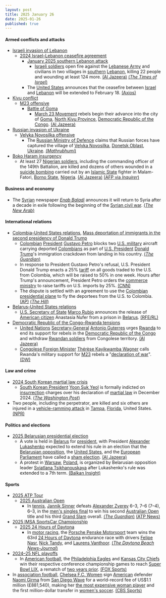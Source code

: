 ```yaml
---
layout: post
title: 2025 January 26
date: 2025-01-26
published: true
---
```



#### Armed conflicts and attacks

* [Israeli invasion of Lebanon](https://en.wikipedia.org/wiki/Israeli_invasion_of_Lebanon_%282024%E2%80%93present%29 "Israeli invasion of Lebanon (2024–present)")
  * [2024 Israel–Lebanon ceasefire agreement](https://en.wikipedia.org/wiki/2024_Israel%E2%80%93Lebanon_ceasefire_agreement "2024 Israel–Lebanon ceasefire agreement")
    * [January 2025 southern Lebanon attack](https://en.wikipedia.org/wiki/January_2025_southern_Lebanon_attack "January 2025 southern Lebanon attack")
      * [Israeli soldiers](https://en.wikipedia.org/wiki/Israeli_Defense_Forces "Israeli Defense Forces") open fire against the [Lebanese Army](https://en.wikipedia.org/wiki/Lebanese_Army "Lebanese Army") and civilians in two villages in [southern](https://en.wikipedia.org/wiki/Southern_Lebanon "Southern Lebanon") [Lebanon](https://en.wikipedia.org/wiki/Lebanon "Lebanon"), killing 22 people and wounding at least 124 more. [(Al Jazeera)](https://www.aljazeera.com/news/2025/1/26/israel-kills-3-wounds-dozens-in-south-lebanon-in-breach-of-ceasefire-deal) [(*The Times of Israel*)](https://www.timesofisrael.com/liveblog_entry/lebanese-health-ministry-raises-death-toll-to-22-from-israeli-fire-in-south-of-country/)
    * The [United States](https://en.wikipedia.org/wiki/United_States "United States") announces that the ceasefire between [Israel](https://en.wikipedia.org/wiki/Israel "Israel") and [Lebanon](https://en.wikipedia.org/wiki/Lebanon "Lebanon") will be extended to February 18. [(Axios)](https://www.axios.com/2025/01/26/israel-lebanon-ceasefire-extended-trump-white-house)
* [Kivu conflict](https://en.wikipedia.org/wiki/Kivu_conflict "Kivu conflict")
  * [M23 offensive](https://en.wikipedia.org/wiki/M23_offensive_%282022%E2%80%93present%29 "M23 offensive (2022–present)")
    * [Battle of Goma](https://en.wikipedia.org/wiki/Battle_of_Goma_%282025%29 "Battle of Goma (2025)")
      * [March 23 Movement](https://en.wikipedia.org/wiki/March_23_Movement "March 23 Movement") rebels begin their advance into the city of [Goma](https://en.wikipedia.org/wiki/Goma "Goma"), [North Kivu Province](https://en.wikipedia.org/wiki/North_Kivu_Province "North Kivu Province"), [Democratic Republic of the Congo](https://en.wikipedia.org/wiki/Democratic_Republic_of_the_Congo "Democratic Republic of the Congo"). [(Al Jazeera)](https://www.aljazeera.com/news/2025/1/26/un-chief-calls-for-rwandan-forces-to-leave-drc-as-rebels-press-offensive)
* [Russian invasion of Ukraine](https://en.wikipedia.org/wiki/Russian_invasion_of_Ukraine "Russian invasion of Ukraine")
  * [Velyka Novosilka offensive](https://en.wikipedia.org/wiki/Velyka_Novosilka_offensive "Velyka Novosilka offensive")
    * The [Russian Ministry of Defence](https://en.wikipedia.org/wiki/Ministry_of_Defence_%28Russia%29 "Ministry of Defence (Russia)") claims that Russian forces have captured the village of [Velyka Novosilka](https://en.wikipedia.org/wiki/Velyka_Novosilka "Velyka Novosilka"), [Donetsk Oblast](https://en.wikipedia.org/wiki/Donetsk_Oblast "Donetsk Oblast"), [Ukraine](https://en.wikipedia.org/wiki/Ukraine "Ukraine"). [(*Mathrubhumi*)](https://english.mathrubhumi.com/amp/news/world/russia-captures-velyka-novosilka-ukraine-1.10287795)
* [Boko Haram insurgency](https://en.wikipedia.org/wiki/Boko_Haram_insurgency "Boko Haram insurgency")
  * At least 27 [Nigerian soldiers](https://en.wikipedia.org/wiki/Nigerian_Armed_Forces "Nigerian Armed Forces"), including the commanding officer of the 149th Battalion, are killed and dozens of others wounded in a [suicide bombing](https://en.wikipedia.org/wiki/Suicide_attack "Suicide attack") carried out by an [Islamic State](https://en.wikipedia.org/wiki/Islamic_State_%E2%80%93_West_Africa_Province "Islamic State – West Africa Province") fighter in Malam-Fatori, [Borno State](https://en.wikipedia.org/wiki/Borno_State "Borno State"), [Nigeria](https://en.wikipedia.org/wiki/Nigeria "Nigeria"). [(Al Jazeera)](https://www.aljazeera.com/news/2025/1/26/at-least-20-nigerian-soldiers-killed-in-attack-on-remote-army-base) [(AFP via *Inquirer*)](https://globalnation.inquirer.net/262431/jihadist-suicide-attack-kills-27-nigeria-sodiers-army)

#### Business and economy

* The [Syrian](https://en.wikipedia.org/wiki/Syria "Syria") newspaper *[Enab Baladi](https://en.wikipedia.org/wiki/Enab_Baladi "Enab Baladi")* announces it will return to Syria after a decade in exile following the beginning of the [Syrian civil war](https://en.wikipedia.org/wiki/Syrian_civil_war "Syrian civil war"). [(*The New Arab*)](https://www.newarab.com/news/syrian-paper-announces-damascus-return-after-decade-exile)

#### International relations

* [Colombia–United States relations](https://en.wikipedia.org/wiki/Colombia%E2%80%93United_States_relations "Colombia–United States relations"), [Mass deportation of immigrants in the second presidency of Donald Trump](https://en.wikipedia.org/wiki/Mass_deportation_of_immigrants_in_the_second_presidency_of_Donald_Trump "Mass deportation of immigrants in the second presidency of Donald Trump")
  * [Colombian](https://en.wikipedia.org/wiki/Colombia "Colombia") [President](https://en.wikipedia.org/wiki/President_of_Colombia "President of Colombia") [Gustavo Petro](https://en.wikipedia.org/wiki/Gustavo_Petro "Gustavo Petro") blocks two [U.S. military](https://en.wikipedia.org/wiki/U.S._military "U.S. military") aircraft carrying deported [Colombians](https://en.wikipedia.org/wiki/Colombians "Colombians") as part of [U.S. President](https://en.wikipedia.org/wiki/U.S._President "U.S. President") [Donald Trump](https://en.wikipedia.org/wiki/Donald_Trump "Donald Trump")'s immigration crackdown from landing in his country. [(*The Guardian*)](https://www.theguardian.com/us-news/2025/jan/26/colombia-gustavo-petro-trump-deportation-flights)
  * In response to President Gustavo Petro's refusal, U.S. President Donald Trump enacts a 25% [tariff](https://en.wikipedia.org/wiki/Tariff "Tariff") on all goods traded to the U.S. from Colombia, which will be raised to 50% in one week. Hours after Trump's announcement, President Petro orders the [commerce ministry](https://en.wikipedia.org/wiki/Ministry_of_Commerce%2C_Industry_and_Tourism_%28Colombia%29 "Ministry of Commerce, Industry and Tourism (Colombia)") to raise tariffs on U.S. imports by 25%. [(CNN)](https://edition.cnn.com/2025/01/26/politics/colombia-tariffs-trump-deportation-flights/index.html)
  * The dispute is settled with an agreement to use the [Colombian presidential plane](https://en.wikipedia.org/wiki/Colombian_Air_Force_One "Colombian Air Force One") to fly the deportees from the U.S. to Colombia. [(AP)](https://apnews.com/article/colombia-immigration-deportation-flights-petro-trump-us-67870e41556c5d8791d22ec6767049fd) [(*The Hill*)](https://thehill.com/policy/international/5107740-colombia-presidential-plane-honduras-us-deportation-flights/)
* [Belarus–United States relations](https://en.wikipedia.org/wiki/Belarus%E2%80%93United_States_relations "Belarus–United States relations")
  * [U.S. Secretary of State](https://en.wikipedia.org/wiki/United_States_Secretary_of_State "United States Secretary of State") [Marco Rubio](https://en.wikipedia.org/wiki/Marco_Rubio "Marco Rubio") announces the release of [American citizen](https://en.wikipedia.org/wiki/American_citizen "American citizen") Anastasia Nufer from a prison in [Belarus](https://en.wikipedia.org/wiki/Belarus "Belarus"). [(RFE/RL)](https://www.rferl.org/a/us-citizen-belarus-prison-release-rubio/33289470.html)
* [Democratic Republic of the Congo–Rwanda tensions](https://en.wikipedia.org/wiki/Democratic_Republic_of_the_Congo%E2%80%93Rwanda_tensions_%282022%E2%80%93present%29 "Democratic Republic of the Congo–Rwanda tensions (2022–present)")
  * [United Nations](https://en.wikipedia.org/wiki/United_Nations "United Nations") [Secretary-General](https://en.wikipedia.org/wiki/Secretary-General_of_the_United_Nations "Secretary-General of the United Nations") [Antonio Guterres](https://en.wikipedia.org/wiki/Antonio_Guterres "Antonio Guterres") urges [Rwanda](https://en.wikipedia.org/wiki/Rwanda "Rwanda") to end its support for rebels in the [Democratic Republic of the Congo](https://en.wikipedia.org/wiki/Democratic_Republic_of_the_Congo "Democratic Republic of the Congo") and withdraw [Rwandan soldiers](https://en.wikipedia.org/wiki/Rwanda_Defence_Force "Rwanda Defence Force") from Congolese territory. [(Al Jazeera)](https://www.aljazeera.com/news/2025/1/26/un-chief-calls-for-rwandan-forces-to-leave-drc-as-rebels-press-offensive)
  * [Congolese Foreign Minister](https://en.wikipedia.org/wiki/Minister_of_Foreign_Affairs_%28Democratic_Republic_of_the_Congo%29 "Minister of Foreign Affairs (Democratic Republic of the Congo)") [Thérèse Kayikwamba Wagner](https://en.wikipedia.org/wiki/Th%C3%A9r%C3%A8se_Kayikwamba_Wagner "Thérèse Kayikwamba Wagner") calls Rwanda's military support for [M23](https://en.wikipedia.org/wiki/March_23_Movement "March 23 Movement") rebels a "[declaration of war](https://en.wikipedia.org/wiki/Declaration_of_war "Declaration of war")". [(DW)](https://www.dw.com/en/dr-congo-updates-un-chief-urges-rwanda-to-pull-back-troops/live-71416951)

#### Law and crime

* [2024 South Korean martial law crisis](https://en.wikipedia.org/wiki/2024_South_Korean_martial_law_crisis "2024 South Korean martial law crisis")
  * [South Korean President](https://en.wikipedia.org/wiki/President_of_South_Korea "President of South Korea") [Yoon Suk Yeol](https://en.wikipedia.org/wiki/Yoon_Suk_Yeol "Yoon Suk Yeol") is formally indicted on [insurrection](https://en.wikipedia.org/wiki/Insurrection "Insurrection") charges over his declaration of [martial law](https://en.wikipedia.org/wiki/Martial_law "Martial law") in December 2024. [(*The Washington Post*)](https://www.washingtonpost.com/world/2025/01/26/south-korea-president-yoon-indicted/)
* Two people, including the perpetrator, are killed and six others are injured in a [vehicle-ramming attack](https://en.wikipedia.org/wiki/Vehicle-ramming_attack "Vehicle-ramming attack") in [Tampa](https://en.wikipedia.org/wiki/Tampa%2C_Florida "Tampa, Florida"), [Florida](https://en.wikipedia.org/wiki/Florida "Florida"), United States. [(NPR)](https://www.wusf.org/courts-law/2025-01-27/a-suspect-is-identified-in-a-vehicular-rampage-that-led-to-the-deaths-of-two-in-south-tampa)

#### Politics and elections

* [2025 Belarusian presidential election](https://en.wikipedia.org/wiki/2025_Belarusian_presidential_election "2025 Belarusian presidential election")
  * A vote is held in [Belarus](https://en.wikipedia.org/wiki/Belarus "Belarus") for [president](https://en.wikipedia.org/wiki/President_of_Belarus "President of Belarus"), with President [Alexander Lukashenko](https://en.wikipedia.org/wiki/Alexander_Lukashenko "Alexander Lukashenko") expected to extend his rule in an election that the [Belarusian opposition](https://en.wikipedia.org/wiki/Belarusian_opposition "Belarusian opposition"), the [United States](https://en.wikipedia.org/wiki/United_States "United States"), and the [European Parliament](https://en.wikipedia.org/wiki/European_Parliament "European Parliament") have called a [sham election](https://en.wikipedia.org/wiki/Sham_election "Sham election"). [(Al Jazeera)](https://www.aljazeera.com/amp/features/2025/1/25/lukashenko-ahead-of-2025-election-still-afraid-of-the-people)
  * A protest in [Warsaw](https://en.wikipedia.org/wiki/Warsaw "Warsaw"), [Poland](https://en.wikipedia.org/wiki/Poland "Poland"), is organized by Belarusian opposition leader [Sviatlana Tsikhanouskaya](https://en.wikipedia.org/wiki/Sviatlana_Tsikhanouskaya "Sviatlana Tsikhanouskaya") after Lukashenko's rule was extended to a 7th term. [(Balkan Insight)](https://balkaninsight.com/2025/01/27/belarusians-in-poland-protest-farce-election/)

#### Sports

* [2025 ATP Tour](https://en.wikipedia.org/wiki/2025_ATP_Tour "2025 ATP Tour")
  * [2025 Australian Open](https://en.wikipedia.org/wiki/2025_Australian_Open "2025 Australian Open")
    * In [tennis](https://en.wikipedia.org/wiki/Tennis "Tennis"), [Jannik Sinner](https://en.wikipedia.org/wiki/Jannik_Sinner "Jannik Sinner") defeats [Alexander Zverev](https://en.wikipedia.org/wiki/Alexander_Zverev "Alexander Zverev") 6–3, 7–6 (7–4), 6–3, in the [men's singles final](https://en.wikipedia.org/wiki/2025_Australian_Open_%E2%80%93_Men%27s_singles "2025 Australian Open – Men's singles") to win his second [Australian Open](https://en.wikipedia.org/wiki/Australian_Open "Australian Open") title and his third [Grand Slam](https://en.wikipedia.org/wiki/Grand_Slam_%28tennis%29#Tournaments "Grand Slam (tennis)") overall. [(*The Guardian*)](https://www.theguardian.com/sport/2025/jan/26/australian-open-final-jannik-sinner-alexander-zverev-mens-singles-report) [(ATP News)](https://www.atptour.com/en/news/sinner-zverev-australian-open-2025-final)
* [2025 IMSA SportsCar Championship](https://en.wikipedia.org/wiki/2025_IMSA_SportsCar_Championship "2025 IMSA SportsCar Championship")
  * [2025 24 Hours of Daytona](https://en.wikipedia.org/wiki/2025_24_Hours_of_Daytona "2025 24 Hours of Daytona")
    * In [motor racing](https://en.wikipedia.org/wiki/Motor_racing "Motor racing"), the [Porsche Penske Motorsport](https://en.wikipedia.org/wiki/Team_Penske "Team Penske") team wins the 63rd [24 Hours of Daytona](https://en.wikipedia.org/wiki/24_Hours_of_Daytona "24 Hours of Daytona") endurance race with drivers [Felipe Nasr](https://en.wikipedia.org/wiki/Felipe_Nasr "Felipe Nasr"), [Nick Tandy](https://en.wikipedia.org/wiki/Nick_Tandy "Nick Tandy"), and [Laurens Vanthoor](https://en.wikipedia.org/wiki/Laurens_Vanthoor "Laurens Vanthoor"). [(*The Daytona Beach News-Journal*)](https://www.news-journalonline.com/story/sports/nascar/2025/01/26/daytona-rolex-24-winners-2025-imsa-race/77956414007/)
* [2024–25 NFL playoffs](https://en.wikipedia.org/wiki/2024%E2%80%9325_NFL_playoffs "2024–25 NFL playoffs")
  * In [American football](https://en.wikipedia.org/wiki/American_football "American football"), the [Philadelphia Eagles](https://en.wikipedia.org/wiki/Philadelphia_Eagles "Philadelphia Eagles") and [Kansas City Chiefs](https://en.wikipedia.org/wiki/Kansas_City_Chiefs "Kansas City Chiefs") win their respective conference championship games to reach [Super Bowl LIX](https://en.wikipedia.org/wiki/Super_Bowl_LIX "Super Bowl LIX"), a rematch of [two years prior](https://en.wikipedia.org/wiki/Super_Bowl_LVII "Super Bowl LVII"). [(FOX Sports)](https://www.foxsports.com/stories/nfl/super-bowl-lix-preview-chiefs-eagles-matchup)
* In [association football](https://en.wikipedia.org/wiki/Association_football "Association football"), [Chelsea F.C. Women](https://en.wikipedia.org/wiki/Chelsea_F.C._Women "Chelsea F.C. Women") sign [American](https://en.wikipedia.org/wiki/Soccer_in_the_United_States "Soccer in the United States") defender [Naomi Girma](https://en.wikipedia.org/wiki/Naomi_Girma "Naomi Girma") from [San Diego Wave](https://en.wikipedia.org/wiki/San_Diego_Wave_FC "San Diego Wave FC") for a world-record fee of US$1.1 million (£881,540), making her [the most expensive woman player](https://en.wikipedia.org/wiki/List_of_most_expensive_women%27s_association_football_transfers "List of most expensive women's association football transfers") and the first million-dollar transfer in [women's soccer](https://en.wikipedia.org/wiki/Women%27s_soccer "Women's soccer"). [(CBS Sports)](https://www.cbssports.com/soccer/news/uswnt-star-naomi-girma-joins-chelsea-in-first-million-dollar-transfer-in-womens-soccer-history/)

